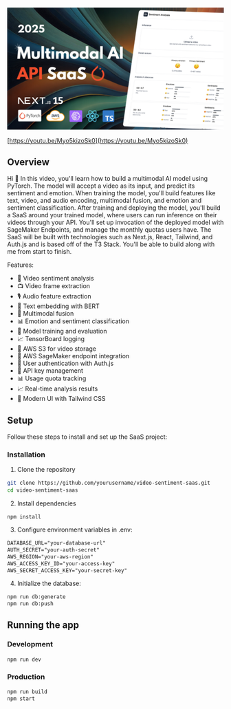 ![alt text](thumbnail.png)

[https://youtu.be/Myo5kizoSk0](https://youtu.be/Myo5kizoSk0)

## Overview

Hi 🤙 In this video, you'll learn how to build a multimodal AI model using PyTorch. The model will accept a video as its input, and predict its sentiment and emotion. When training the model, you'll build features like text, video, and audio encoding, multimodal fusion, and emotion and sentiment classification. After training and deploying the model, you'll build a SaaS around your trained model, where users can run inference on their videos through your API. You'll set up invocation of the deployed model with SageMaker Endpoints, and manage the monthly quotas users have. The SaaS will be built with technologies such as Next.js, React, Tailwind, and Auth.js and is based off of the T3 Stack. You'll be able to build along with me from start to finish.

Features:

- 🎥 Video sentiment analysis
- 📺 Video frame extraction
- 🎙️ Audio feature extraction
- 📝 Text embedding with BERT
- 🔗 Multimodal fusion
- 📊 Emotion and sentiment classification
- 🚀 Model training and evaluation
- 📈 TensorBoard logging
- 🚀 AWS S3 for video storage
- 🤖 AWS SageMaker endpoint integration
- 🔐 User authentication with Auth.js
- 🔑 API key management
- 📊 Usage quota tracking
- 📈 Real-time analysis results
- 🎨 Modern UI with Tailwind CSS

## Setup

Follow these steps to install and set up the SaaS project:

### Installation

1. Clone the repository

```bash
git clone https://github.com/yourusername/video-sentiment-saas.git
cd video-sentiment-saas
```

2. Install dependencies

```
npm install
```

3. Configure environment variables in .env:

```
DATABASE_URL="your-database-url"
AUTH_SECRET="your-auth-secret"
AWS_REGION="your-aws-region"
AWS_ACCESS_KEY_ID="your-access-key"
AWS_SECRET_ACCESS_KEY="your-secret-key"
```

4. Initialize the database:

```
npm run db:generate
npm run db:push
```

## Running the app

### Development

```
npm run dev
```

### Production

```
npm run build
npm start
```

